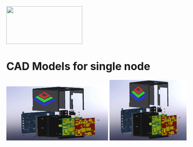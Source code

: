 <img src="https://github.com/Real-Time-MIMO/JetsonHardwareSetup/blob/Test_Setup/imgs/Logo_border_name_cropped.png" width="200" height="100">

# CAD Models for single node
<img src="imgs/FusionSense_Rev4_exploded.PNG" width="268" height="143"> <img src="imgs/FusionSense_Rev4_exploded.PNG" width="203" height="160">
